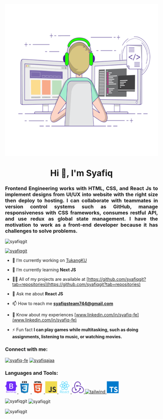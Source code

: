 <img align="center" alt="syafiqgit" width="1000" height="500" src="https://raw.githubusercontent.com/devSouvik/devSouvik/master/gif3.gif"/>
<h1 align="center">Hi 👋, I'm Syafiq</h1>
<h3 align="justify">Frontend Engineering works with HTML, CSS, and React Js to implement designs from UI/UX into website with the right size then deploy to hosting. I can collaborate with teammates in version control systems such as GitHub, manage responsiveness with CSS frameworks, consumes restful API, and use redux as global state management. I have the motivation to work as a front-end developer because it has challenges to solve problems.</h3>

<p align="left"> <img src="https://komarev.com/ghpvc/?username=syafiqgit&label=Profile%20views&color=0e75b6&style=flat" alt="syafiqgit" /> </p>

<p align="left"> <a href="https://github.com/ryo-ma/github-profile-trophy"><img src="https://github-profile-trophy.vercel.app/?username=syafiqgit" alt="syafiqgit" /></a> </p>

- 🔭 I’m currently working on [TukangKU](https://github.com/TukangKU/FE)

- 🌱 I’m currently learning **Next JS**

- 👨‍💻 All of my projects are available at [https://github.com/syafiqgit?tab=repositories](https://github.com/syafiqgit?tab=repositories)

- 💬 Ask me about **React JS**

- 📫 How to reach me **syafiqsteam744@gmail.com**

- 📄 Know about my experiences [www.linkedin.com/in/syafiq-fe](www.linkedin.com/in/syafiq-fe)

- ⚡ Fun fact **I can play games while multitasking, such as doing assignments, listening to music, or watching movies.**

<h3 align="left">Connect with me:</h3>
<p align="left">
<a href="https://linkedin.com/in/syafiq-fe" target="blank"><img align="center" src="https://raw.githubusercontent.com/rahuldkjain/github-profile-readme-generator/master/src/images/icons/Social/linked-in-alt.svg" alt="syafiq-fe" height="30" width="40" /></a>
<a href="https://instagram.com/syafiqajaa" target="blank"><img align="center" src="https://raw.githubusercontent.com/rahuldkjain/github-profile-readme-generator/master/src/images/icons/Social/instagram.svg" alt="syafiqajaa" height="30" width="40" /></a>
</p>

<h3 align="left">Languages and Tools:</h3>
<p align="left"> <a href="https://getbootstrap.com" target="_blank" rel="noreferrer"> <img src="https://raw.githubusercontent.com/devicons/devicon/master/icons/bootstrap/bootstrap-plain-wordmark.svg" alt="bootstrap" width="40" height="40"/> </a> <a href="https://www.w3schools.com/css/" target="_blank" rel="noreferrer"> <img src="https://raw.githubusercontent.com/devicons/devicon/master/icons/css3/css3-original-wordmark.svg" alt="css3" width="40" height="40"/> </a> <a href="https://www.w3.org/html/" target="_blank" rel="noreferrer"> <img src="https://raw.githubusercontent.com/devicons/devicon/master/icons/html5/html5-original-wordmark.svg" alt="html5" width="40" height="40"/> </a> <a href="https://developer.mozilla.org/en-US/docs/Web/JavaScript" target="_blank" rel="noreferrer"> <img src="https://raw.githubusercontent.com/devicons/devicon/master/icons/javascript/javascript-original.svg" alt="javascript" width="40" height="40"/> </a> <a href="https://reactjs.org/" target="_blank" rel="noreferrer"> <img src="https://raw.githubusercontent.com/devicons/devicon/master/icons/react/react-original-wordmark.svg" alt="react" width="40" height="40"/> </a> <a href="https://redux.js.org" target="_blank" rel="noreferrer"> <img src="https://raw.githubusercontent.com/devicons/devicon/master/icons/redux/redux-original.svg" alt="redux" width="40" height="40"/> </a> <a href="https://tailwindcss.com/" target="_blank" rel="noreferrer"> <img src="https://www.vectorlogo.zone/logos/tailwindcss/tailwindcss-icon.svg" alt="tailwind" width="40" height="40"/> </a> <a href="https://www.typescriptlang.org/" target="_blank" rel="noreferrer"> <img src="https://raw.githubusercontent.com/devicons/devicon/master/icons/typescript/typescript-original.svg" alt="typescript" width="40" height="40"/> </a> </p>

<p><img align="left" src="https://github-readme-stats.vercel.app/api/top-langs?username=syafiqgit&show_icons=true&locale=en&layout=compact" alt="syafiqgit" /></p>

<p>&nbsp;<img align="center" src="https://github-readme-stats.vercel.app/api?username=syafiqgit&show_icons=true&locale=en" alt="syafiqgit" /></p>

<p><img align="center" src="https://github-readme-streak-stats.herokuapp.com/?user=syafiqgit&" alt="syafiqgit" /></p>
